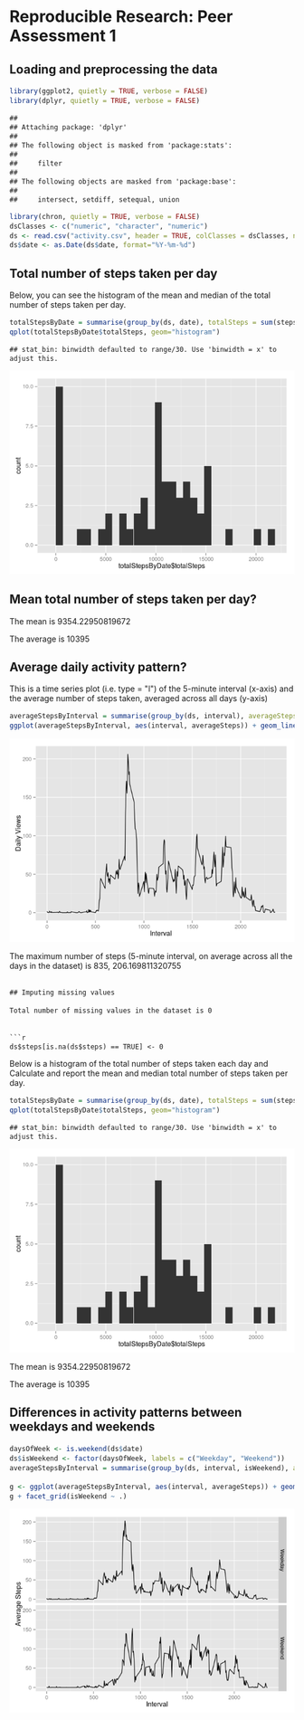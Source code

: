 # Reproducible Research: Peer Assessment 1

## Loading and preprocessing the data


```r
library(ggplot2, quietly = TRUE, verbose = FALSE)
library(dplyr, quietly = TRUE, verbose = FALSE)
```

```
## 
## Attaching package: 'dplyr'
## 
## The following object is masked from 'package:stats':
## 
##     filter
## 
## The following objects are masked from 'package:base':
## 
##     intersect, setdiff, setequal, union
```

```r
library(chron, quietly = TRUE, verbose = FALSE)
dsClasses <- c("numeric", "character", "numeric")
ds <- read.csv("activity.csv", header = TRUE, colClasses = dsClasses, na.strings=c("","NA"))
ds$date <- as.Date(ds$date, format="%Y-%m-%d")
```

## Total number of steps taken per day

Below, you can see the histogram of the mean and median of the total number of steps taken per day.


```r
totalStepsByDate = summarise(group_by(ds, date), totalSteps = sum(steps, na.rm = TRUE))
qplot(totalStepsByDate$totalSteps, geom="histogram")
```

```
## stat_bin: binwidth defaulted to range/30. Use 'binwidth = x' to adjust this.
```

![](PA1_template_files/figure-html/unnamed-chunk-2-1.png) 

## Mean total number of steps taken per day?

The mean is 9354.22950819672

The average is 10395

## Average daily activity pattern?

This is a time series plot (i.e. type = "l") of the 5-minute interval (x-axis) and the average number of steps taken, averaged across all days (y-axis)


```r
averageStepsByInterval = summarise(group_by(ds, interval), averageSteps = mean(steps, na.rm = TRUE))
ggplot(averageStepsByInterval, aes(interval, averageSteps)) + geom_line() + xlab("Interval") + ylab("Daily Views")
```

![](PA1_template_files/figure-html/unnamed-chunk-3-1.png) 

The maximum number of steps (5-minute interval, on average across all the days in the dataset) is 835, 206.169811320755
```

## Imputing missing values

Total number of missing values in the dataset is 0


```r
ds$steps[is.na(ds$steps) == TRUE] <- 0
```

Below is a histogram of the total number of steps taken each day and Calculate and report the mean and median total number of steps taken per day.


```r
totalStepsByDate = summarise(group_by(ds, date), totalSteps = sum(steps, na.rm = FALSE))
qplot(totalStepsByDate$totalSteps, geom="histogram")
```

```
## stat_bin: binwidth defaulted to range/30. Use 'binwidth = x' to adjust this.
```

![](PA1_template_files/figure-html/unnamed-chunk-5-1.png) 

The mean is 9354.22950819672

The average is 10395

## Differences in activity patterns between weekdays and weekends


```r
daysOfWeek <- is.weekend(ds$date)
ds$isWeekend <- factor(daysOfWeek, labels = c("Weekday", "Weekend"))
averageStepsByInterval = summarise(group_by(ds, interval, isWeekend), averageSteps = mean(steps, na.rm = TRUE))

g <- ggplot(averageStepsByInterval, aes(interval, averageSteps)) + geom_line() + xlab("Interval") + ylab("Average Steps")
g + facet_grid(isWeekend ~ .)
```

![](PA1_template_files/figure-html/unnamed-chunk-6-1.png) 
